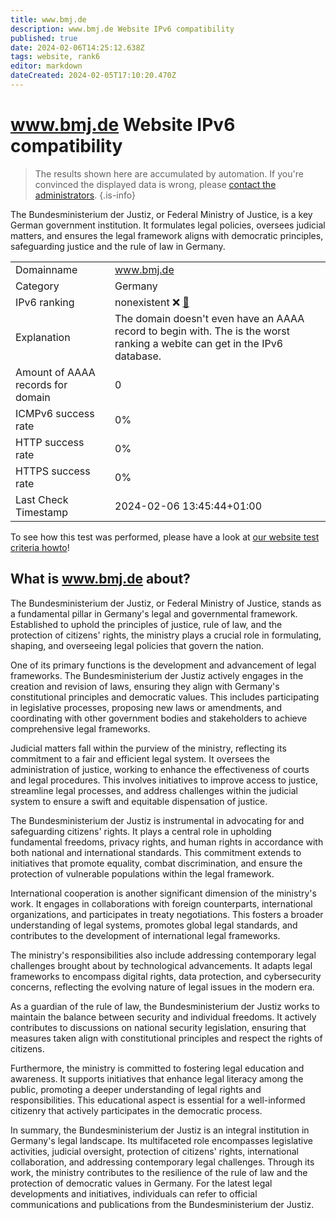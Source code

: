 ```yaml
---
title: www.bmj.de
description: www.bmj.de Website IPv6 compatibility
published: true
date: 2024-02-06T14:25:12.638Z
tags: website, rank6
editor: markdown
dateCreated: 2024-02-05T17:10:20.470Z
---
```


# www.bmj.de Website IPv6 compatibility

> The results shown here are accumulated by automation. If you're convinced the displayed data is wrong, please [contact the administrators](/howto/chat). 
{.is-info}

The Bundesministerium der Justiz, or Federal Ministry of Justice, is a key German government institution. It formulates legal policies, oversees judicial matters, and ensures the legal framework aligns with democratic principles, safeguarding justice and the rule of law in Germany.


|   |   |
| - | - |
| Domainname | www.bmj.de
| Category | Germany |
| IPv6 ranking | nonexistent :x: [🔗](/howto/ranking) |
| Explanation | The domain doesn't even have an AAAA record to begin with. The is the worst ranking a webite can get in the IPv6 database. |
| Amount of AAAA records for domain | 0 |
| ICMPv6 success rate | 0%|
| HTTP success rate | 0% |
| HTTPS success rate | 0% |
| Last Check Timestamp | 2024-02-06 13:45:44+01:00 |

To see how this test was performed, please have a look at [our website test criteria howto](/howto/testcriteria/website)!


## What is www.bmj.de about?
The Bundesministerium der Justiz, or Federal Ministry of Justice, stands as a fundamental pillar in Germany's legal and governmental framework. Established to uphold the principles of justice, rule of law, and the protection of citizens' rights, the ministry plays a crucial role in formulating, shaping, and overseeing legal policies that govern the nation.

One of its primary functions is the development and advancement of legal frameworks. The Bundesministerium der Justiz actively engages in the creation and revision of laws, ensuring they align with Germany's constitutional principles and democratic values. This includes participating in legislative processes, proposing new laws or amendments, and coordinating with other government bodies and stakeholders to achieve comprehensive legal frameworks.

Judicial matters fall within the purview of the ministry, reflecting its commitment to a fair and efficient legal system. It oversees the administration of justice, working to enhance the effectiveness of courts and legal procedures. This involves initiatives to improve access to justice, streamline legal processes, and address challenges within the judicial system to ensure a swift and equitable dispensation of justice.

The Bundesministerium der Justiz is instrumental in advocating for and safeguarding citizens' rights. It plays a central role in upholding fundamental freedoms, privacy rights, and human rights in accordance with both national and international standards. This commitment extends to initiatives that promote equality, combat discrimination, and ensure the protection of vulnerable populations within the legal framework.

International cooperation is another significant dimension of the ministry's work. It engages in collaborations with foreign counterparts, international organizations, and participates in treaty negotiations. This fosters a broader understanding of legal systems, promotes global legal standards, and contributes to the development of international legal frameworks.

The ministry's responsibilities also include addressing contemporary legal challenges brought about by technological advancements. It adapts legal frameworks to encompass digital rights, data protection, and cybersecurity concerns, reflecting the evolving nature of legal issues in the modern era.

As a guardian of the rule of law, the Bundesministerium der Justiz works to maintain the balance between security and individual freedoms. It actively contributes to discussions on national security legislation, ensuring that measures taken align with constitutional principles and respect the rights of citizens.

Furthermore, the ministry is committed to fostering legal education and awareness. It supports initiatives that enhance legal literacy among the public, promoting a deeper understanding of legal rights and responsibilities. This educational aspect is essential for a well-informed citizenry that actively participates in the democratic process.

In summary, the Bundesministerium der Justiz is an integral institution in Germany's legal landscape. Its multifaceted role encompasses legislative activities, judicial oversight, protection of citizens' rights, international collaboration, and addressing contemporary legal challenges. Through its work, the ministry contributes to the resilience of the rule of law and the protection of democratic values in Germany. For the latest legal developments and initiatives, individuals can refer to official communications and publications from the Bundesministerium der Justiz.


